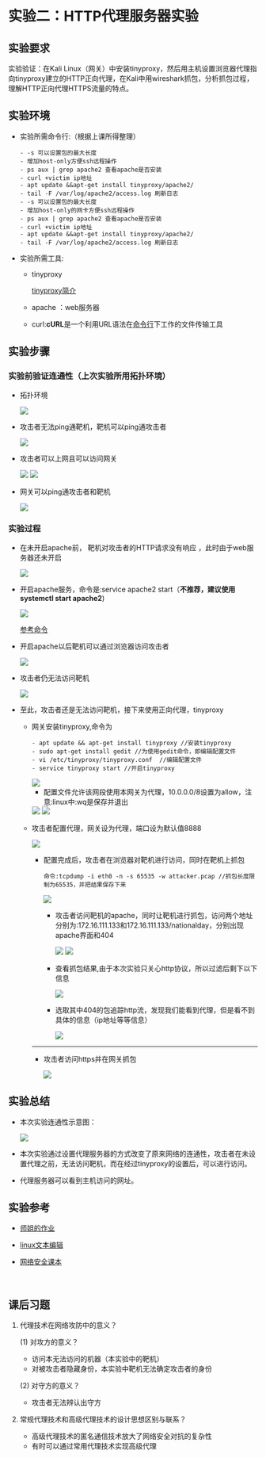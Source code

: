 #  实验二：HTTP代理服务器实验

## 实验要求

实验验证：在Kali Linux（网关）中安装tinyproxy，然后用主机设置浏览器代理指向tinyproxy建立的HTTP正向代理，在Kali中用wireshark抓包，分析抓包过程，理解HTTP正向代理HTTPS流量的特点。

## 实验环境

+ 实验所需命令行:（根据上课所得整理）

  ```
  - -s 可以设置包的最大长度
  - 增加host-only方便ssh远程操作
  - ps aux | grep apache2 查看apache是否安装
  - curl +victim ip地址
  - apt update &&apt-get install tinyproxy/apache2/
  - tail -F /var/log/apache2/access.log 刷新日志
  - -s 可以设置包的最大长度
  - 增加host-only的网卡方便ssh远程操作
  - ps aux | grep apache2 查看apache是否安装
  - curl +victim ip地址
  - apt update &&apt-get install tinyproxy/apache2/
  - tail -F /var/log/apache2/access.log 刷新日志
  ```

+ 实验所需工具:
  
  + tinyproxy 
  
    [tinyproxy简介](http://tinyproxy.github.io/) 
  
  + apache ：web服务器
  
  + curl:**cURL**是一个利用URL语法在[命令行](https://baike.baidu.com/item/命令行)下工作的文件传输工具

## 实验步骤

### 实验前验证连通性（上次实验所用拓扑环境）

+ 拓扑环境

  ![](https://c4pr1c3.github.io/cuc-ns/chap0x01/attach/chap0x01/media/vb-exp-layout.png)

+ 攻击者无法ping通靶机，靶机可以ping通攻击者

  <img src="image\验证连通性 (2).png" />

+ 攻击者可以上网且可以访问网关

  <img src="image\攻击者可以上网.png" />

  <img src="image\攻击者ping通网关.png" />

+ 网关可以ping通攻击者和靶机

  <img src="image\网关ping通攻击者+靶机.png" />

### 实验过程

+ 在未开启apache前， 靶机对攻击者的HTTP请求没有响应 ，此时由于web服务器还未开启

  <img src="image\靶机无法访问攻击者（浏览器）.png" />

+ 开启apache服务，命令是:service apache2 start（**不推荐，建议使用systemctl start apache2**)

  <img src="image\靶机开启apache.png" />

  [参考命令](https://www.cnblogs.com/kenshinobiy/p/9212344.html)

+ 开启apache以后靶机可以通过浏览器访问攻击者

  <img src="image\靶机可以通过浏览器访问攻击者.png" />

+ 攻击者仍无法访问靶机

  <img src="image\靶机无法访问攻击者（浏览器）.png" />

+ 至此，攻击者还是无法访问靶机，接下来使用正向代理，tinyproxy

  + 网关安装tinyproxy,命令为

    ```
    - apt update && apt-get install tinyproxy //安装tinyproxy
    - sudo apt-get install gedit //为使用gedit命令，即编辑配置文件
    - vi /etc/tinyproxy/tinyproxy.conf  //编辑配置文件
    - service tinyproxy start //开启tinyproxy
    ```

    

    <img src="image\网关安装tinyproxy.png" />

    + 配置文件允许该网段使用本网关为代理，10.0.0.0/8设置为allow，注意:linux中:wq是保存并退出

    <img src="image\配置文件.png" />

    <img src="image\开启tinyproxy.png" />

  + 攻击者配置代理，网关设为代理，端口设为默认值8888

    <img src="image\攻击者设置代理.png" />

    

    + 配置完成后，攻击者在浏览器对靶机进行访问，同时在靶机上抓包

      ```
      命令:tcpdump -i eth0 -n -s 65535 -w attacker.pcap //抓包长度限制为65535，并把结果保存下来
      ```

      <img src="image\靶机抓包.png" />

      + 攻击者访问靶机的apache，同时让靶机进行抓包，访问两个地址分别为:172.16.111.133和172.16.111.133/nationalday，分别出现apache界面和404

        

        <img src="image\攻击者成功访问靶机.png" />

        <img src="image\攻击者访问404.png" />

      + 查看抓包结果,由于本次实验只关心http协议，所以过滤后剩下以下信息

        <img src="image\抓包概况.png" />

      + 选取其中404的包追踪http流，发现我们能看到代理，但是看不到具体的信息（ip地址等等信息）

        <img src="image\代理信息.png" />

    ---

    + 攻击者访问https并在网关抓包
    
      <img src="image\访问https抓包.png" />
    
    

## 实验总结

+ 本次实验连通性示意图：

  <img src="image\拓扑图.png" />

+ 本次实验通过设置代理服务器的方式改变了原来网络的连通性，攻击者在未设置代理之前，无法访问靶机，而在经过tinyproxy的设置后，可以进行访问。

+ 代理服务器可以看到主机访问的网址。

## 实验参考

+ [师姐的作业](https://github.com/CUCCS/2018-NS-Public-jckling/blob/ns-0x03/ns-0x03/3.md)

+ [linux文本编辑](https://www.cnblogs.com/gaosf/p/10154786.html
) 
+ [网络安全课本](https://c4pr1c3.github.io/cuc-ns/chap0x03/exp.html)

  

​    

## 课后习题

1. 代理技术在网络攻防中的意义？

   (1) 对攻方的意义？

   + 访问本无法访问的机器（本实验中的靶机）
   + 对被攻击者隐藏身份，本实验中靶机无法确定攻击者的身份

    (2) 对守方的意义？

   + 攻击者无法辨认出守方

2. 常规代理技术和高级代理技术的设计思想区别与联系？

   + 高级代理技术的匿名通信技术放⼤了⽹络安全对抗的复杂性 
   + 有时可以通过常用代理技术实现高级代理

​    

​    

​    

​    

​    

​    

​    

​    